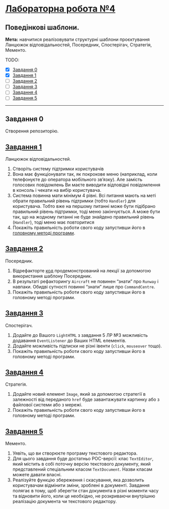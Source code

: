 # [Лабораторна робота №4](https://learn.ztu.edu.ua/mod/assign/view.php?id=201667)

## Поведінкові шаблони.

**Мета:** навчитися реалізовувати структурні шаблони
проєктування Ланцюжок відповідальностей, Посередник,
Спостерігач, Стратегія, Мементо.

TODO:
- [x] [Завдання 0](#user-content-завдання-0)
- [x] [Завдання 1](#user-content-завдання-1)
- [ ] [Завдання 2](#user-content-завдання-2)
- [ ] [Завдання 3](#user-content-завдання-3)
- [ ] [Завдання 4](#user-content-завдання-4)
- [ ] [Завдання 5](#user-content-завдання-5)

---

## Завдання 0

Створення репозиторію.

## [Завдання 1](ChainOfResponsibilityLibrary)

Ланцюжок відповідальностей.

1. Створіть систему підтримки користувачів
2. Вона має функціонувати так, як покрокове меню (наприклад,
   коли телефонуєте до оператора мобільного зв’язку). Але замість
   голосових повідомлень Ви маєте виводити відповідні
   повідомлення в консоль і чекати на вибір користувача.
3. Система повинна мати мінімум 4 рівні. Всі питання мають на
   меті обрати правильний рівень підтримки (тобто `Handler`) для
   користувача. Тобто вже на першому питанні може бути підібрано
   правильний рівень підтримки, тоді меню закінчується. А може бути
   так, що на жодному питанні не буде знайдено правильний рівень
   (`Handler`), тоді меню має повторитися
4. Покажіть правильність роботи свого коду запустивши його в
   [головному методі програми](ConsoleApp/Program.cs#L38).

## [Завдання 2](MediatorLibrary)

Посередник.

1. Відрефакторте [код](https://github.com/fantkolja/design-patterns-samples/tree/master/csharp/src/patterns/Mediator/AirTrafficControl)
   продемонстрований на лекції за допомогою використання шаблону Посередник.
2. В результаті рефакторингу `Aircraft` не повинен “знати” про
   `Runway` і навпаки. Обидві сутності повинні “знати” лише про
   `CommandCentre`.
3. Покажіть правильність роботи свого коду запустивши його в
   головному методі програми.

## [Завдання 3](ObserverLibrary)

Спостерігач.

1. Додайте до Вашого `LightHTML` з завдання 5 ЛР №3
   можливість додавання `EventListener` до Ваших HTML елементів.
2. Додайте можливість підписки не різні івенти (`click`,
   `mouseover` тощо).
3. Покажіть правильність роботи свого коду запустивши його в
   головному методі програми.

## [Завдання 4](StrategyLibrary)

Стратегія.

1. Додайте новий елемент `Image`, який за допомогою стратегії
   в залежності від переданого `href` буде завантажувати картинку
   або з файлової системи або з мережі.
2. Покажіть правильність роботи свого коду запустивши його в
   головному методі програми.

## [Завдання 5](MementoLibrary)

Мементо.

1. Уявіть, що ви створюєте програму текстового редактора.
2. Для цього завдання буде достатньо POC-версії: клас
   `TextEditor`, який містить в собі поточну версію текстового
   документу, який представлений спеціальним класом
   `TextDocument`. Назви класам можете давати власні.
3. Реалізуйте функцію збереження і скасування, яка дозволить
   користувачам відмінити зміни, зроблені в документі. Завдання
   полягає в тому, щоб зберегти стан документа в різні моменти часу
   та відновити його, коли це необхідно, не розкриваючи внутрішню
   реалізацію документа чи текстового редактору.
